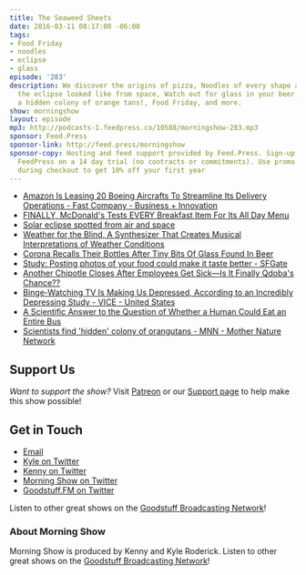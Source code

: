 ```yaml
---
title: The Seaweed Sheets
date: 2016-03-11 08:17:00 -06:00
tags:
- Food Friday
- noodles
- eclipse
- glass
episode: '283'
description: We discover the origins of pizza, Noodles of every shape and form, What
  the eclipse looked like from space, Watch out for glass in your beer, Look out for
  a hidden colony of orange tans!, Food Friday, and more.
show: morningshow
layout: episode
mp3: http://podcasts-1.feedpress.co/10588/morningshow-283.mp3
sponsor: Feed.Press
sponsor-link: http://feed.press/morningshow
sponsor-copy: Hosting and feed support provided by Feed.Press. Sign-up today and try
  FeedPress on a 14 day trial (no contracts or commitments). Use promo code `morningshow`
  during checkout to get 10% off your first year
---
```


* [Amazon Is Leasing 20 Boeing Aircrafts To Streamline Its Delivery Operations - Fast Company - Business + Innovation](http://www.fastcompany.com/3057641/most-innovative-companies/amazon-is-leasing-20-boeing-aircrafts-to-streamline-its-delivery-o?partner=rss&utm_source=feedburner&utm_medium=feed&utm_campaign=Feed%3A+fastcompany%2Fheadlines+%28Fast+Company%29)
* [FINALLY, McDonald's Tests EVERY Breakfast Item For Its All Day Menu](http://www.foodbeast.com/news/mcdonalds-true-all-day-breakfast/)
* [Solar eclipse spotted from air and space](http://www.geekwire.com/2016/total-solar-eclipse-spotted-air-space/)
* [Weather for the Blind, A Synthesizer That Creates Musical Interpretations of Weather Conditions](http://laughingsquid.com/weather-for-the-blind-a-synthesizer-that-creates-musical-interpretations-of-weather-conditions/)
* [Corona Recalls Their Bottles After Tiny Bits Of Glass Found In Beer](http://www.foodbeast.com/news/corona-recall/)
* [Study: Posting photos of your food could make it taste better - SFGate](http://www.sfgate.com/food/article/Study-posting-photos-of-your-food-taste-better-6878726.php)
* [Another Chipotle Closes After Employees Get Sick—Is It Finally Qdoba's Chance??](http://gizmodo.com/another-chipotle-closes-after-employees-get-sick-is-it-1763824680)
* [Binge-Watching TV Is Making Us Depressed, According to an Incredibly Depressing Study - VICE - United States](http://www.vice.com/read/binge-watching-tv-is-making-us-depressed-according-to-incredibly-depressing-study-909)
* [A Scientific Answer to the Question of Whether a Human Could Eat an Entire Bus](http://laughingsquid.com/a-scientific-answer-to-the-question-of-whether-a-human-could-eat-an-entire-bus/)
* [Scientists find 'hidden' colony of orangutans - MNN - Mother Nature Network](http://www.mnn.com/earth-matters/animals/blogs/scientists-uncover-hidden-population-orangutans)

## Support Us
*Want to support the show?* Visit [Patreon](http://patreon.com/morningshow) or our [Support page](http://goodstuff.fm/support) to help make this show possible!

## Get in Touch
* [Email](mailto:kyle@goodstuff.fm)
* [Kyle on Twitter](http://twitter.com/dogburps)
* [Kenny on Twitter](http://twitter.com/pizzarobotics)
* [Morning Show on Twitter](http://twitter.com/morningshowam)
* [Goodstuff.FM on Twitter](http://twitter.com/goodstufffm)

Listen to other great shows on the [Goodstuff Broadcasting Network](http://goodstuff.fm/broadcasts)!

### About Morning Show
Morning Show is produced by Kenny and Kyle Roderick. Listen to other great shows on the [Goodstuff Broadcasting Network](http://goodstuff.fm/)!
